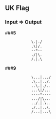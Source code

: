 ## UK Flag

### Input	=>	Output

###**5**

				\.|./
				.\|/.
				--*--
				./|\.
				/.|.\

		
###**9**

				\...|.../
				.\..|../.
				..\.|./..
				...\|/...
				----*----
				.../|\...
				../.|.\..
				./..|..\.
				/...|...\
